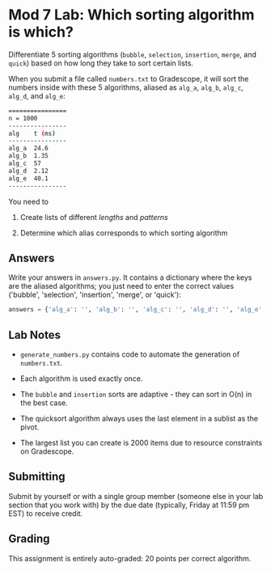 # Mod 7 Lab: Which sorting algorithm is which?

Differentiate 5 sorting algorithms (`bubble`, `selection`, `insertion`, `merge`, and `quick`) based on how long they take to sort certain lists.

When you submit a file called `numbers.txt` to Gradescope, it will sort the numbers inside with these 5 algorithms, aliased as `alg_a`, `alg_b`, `alg_c`, `alg_d`, and `alg_e`:

```bash
================
n = 1000
----------------
alg    t (ms)    
----------------
alg_a  24.6      
alg_b  1.35      
alg_c  57        
alg_d  2.12      
alg_e  40.1      
----------------
```

You need to

1) Create lists of different *lengths* and *patterns*

2) Determine which alias corresponds to which sorting algorithm

## Answers

Write your answers in `answers.py`. It contains a dictionary where the keys are the aliased algorithms; you just need to enter the correct values ('bubble', 'selection', 'insertion', 'merge', or 'quick'):

```python
answers = {'alg_a': '', 'alg_b': '', 'alg_c': '', 'alg_d': '', 'alg_e': ''}
```

## Lab Notes

* `generate_numbers.py` contains code to automate the generation of `numbers.txt`.

* Each algorithm is used exactly once.

* The `bubble` and `insertion` sorts are adaptive - they can sort in O(n) in the best case.

* The quicksort algorithm always uses the last element in a sublist as the pivot.

* The largest list you can create is 2000 items due to resource constraints on Gradescope.

## Submitting

Submit by yourself or with a single group member (someone else in your lab section that you work with) by the due date (typically, Friday at 11:59 pm EST) to receive credit.

## Grading

This assignment is entirely auto-graded: 20 points per correct algorithm.